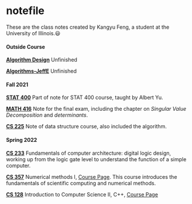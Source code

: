 # notefile

These are the class notes created by Kangyu Feng, a student at the University of Illinois.:smiley:

#### Outside Course

[**Algorithm Design**](./Algorithm-Design.md)	Unfinished

[**Algorithms-JeffE**](./Algorithms-JeffE.md)	Unfinished

#### Fall 2021

[**STAT 400**](./STAT-400.md)	Part of note for STAT 400 course, taught by Albert Yu.

[**MATH 416**](./MATH-416.md)	Note for the final exam, including the chapter on *Singular Value Decomposition* and *determinants*.

[**CS 225**](./CS-225.md)	Note of data structure course, also included the algorithm.

#### Spring 2022

[**CS 233**](./CS-233.md)	Fundamentals of computer architecture: digital logic design, working up from the logic gate level to understand the function of a simple computer.

[**CS 357**](./CS-357.md)	Numerical methods I, [Course Page](https://courses.grainger.illinois.edu/cs357/sp2022/). This course introduces the fundamentals of scientific computing and numerical methods.

[**CS 128**](./CS-128.md)	Introduction to Computer Science II, C++, [Course Page](https://cs128.org/)









